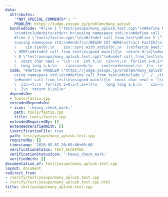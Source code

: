 ```yaml
---
data:
  attributes:
    '*NOT_SPECIAL_COMMENTS*': ''
    PROBLEM: https://judge.yosupo.jp/problem/many_aplusb
  bundledCode: "#line 1 \"test/yosupo/many_aplusb.test.cpp\"\n#define PROBLEM \"https://judge.yosupo.jp/problem/many_aplusb\"\
    \n\n#include<bits/stdc++.h>\nusing namespace std;\n\n#define call_from_test\n\
    #line 2 \"tools/fastio.cpp\"\n\n#ifndef call_from_test\n#line 5 \"tools/fastio.cpp\"\
    \nusing namespace std;\n#endif\n//BEGIN CUT HERE\nstruct FastIO{\n  FastIO(){\n\
    \    cin.tie(0);\n    ios::sync_with_stdio(0);\n  }\n}fastio_beet;\n//END CUT\
    \ HERE\n#ifndef call_from_test\nsigned main(){\n  return 0;\n}\n#endif\n#line\
    \ 8 \"test/yosupo/many_aplusb.test.cpp\"\n#undef call_from_test\n\nsigned main(){\n\
    \  const char newl = '\\n';\n  int t;\n  cin>>t;\n  for(int i=0;i<t;i++){\n  \
    \  long long a,b;\n    cin>>a>>b;\n    cout<<a+b<<newl;\n  }\n  return 0;\n}\n"
  code: "#define PROBLEM \"https://judge.yosupo.jp/problem/many_aplusb\"\n\n#include<bits/stdc++.h>\n\
    using namespace std;\n\n#define call_from_test\n#include \"../../tools/fastio.cpp\"\
    \n#undef call_from_test\n\nsigned main(){\n  const char newl = '\\n';\n  int t;\n\
    \  cin>>t;\n  for(int i=0;i<t;i++){\n    long long a,b;\n    cin>>a>>b;\n    cout<<a+b<<newl;\n\
    \  }\n  return 0;\n}\n"
  dependsOn:
  - tools/fastio.cpp
  extendedDependsOn:
  - icon: ':heavy_check_mark:'
    path: tools/fastio.cpp
    title: tools/fastio.cpp
  extendedRequiredBy: []
  extendedVerifiedWith: []
  isVerificationFile: true
  path: test/yosupo/many_aplusb.test.cpp
  requiredBy: []
  timestamp: '2020-05-07 20:09:06+09:00'
  verificationStatus: TEST_ACCEPTED
  verificationStatusIcon: ':heavy_check_mark:'
  verifiedWith: []
documentation_of: test/yosupo/many_aplusb.test.cpp
layout: document
redirect_from:
- /verify/test/yosupo/many_aplusb.test.cpp
- /verify/test/yosupo/many_aplusb.test.cpp.html
title: test/yosupo/many_aplusb.test.cpp
---
```

